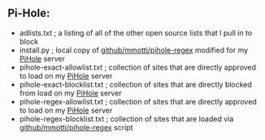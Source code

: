 ## Pi-Hole: ##
- adlists.txt ; a listing of all of the other open source lists that I pull in to block
- install.py ; local copy of [github/mmotti/pihole-regex](https://github.com/mmotti/pihole-regex) modified for my [PiHole](https://pi-hole.net/) server
- pihole-exact-allowlist.txt ; collection of sites that are directly approved to load on my [PiHole](https://pi-hole.net/) server
- pihole-exact-blocklist.txt ; collection of sites that are directly blocked from load on my [PiHole](https://pi-hole.net/) server
- pihole-regex-allowlist.txt ; collection of sites that are directly approved to load on my [PiHole](https://pi-hole.net/) server
- pihole-regex-blocklist.txt ; collection of sites that are loaded via [github/mmotti/pihole-regex](https://github.com/mmotti/pihole-regex) script